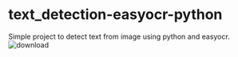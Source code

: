 # text_detection-easyocr-python
Simple project to detect text from image using python and easyocr.
![download](https://github.com/mazed9/text_detection-easyocr-python/assets/129746942/9c5fe2b3-0fbe-4a84-aee7-5ce5e361c8a3)
